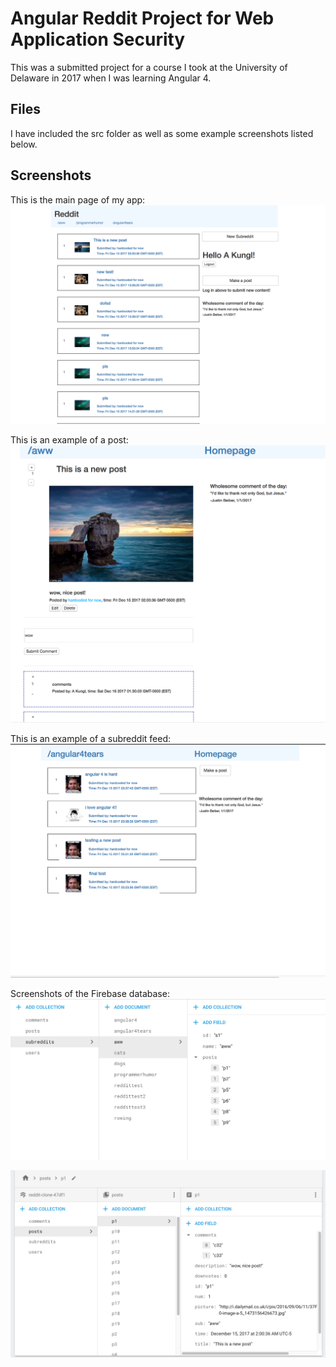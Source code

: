 # Angular Reddit Project for Web Application Security
This was a submitted project for a course I took at the University of Delaware in 2017 when I was learning Angular 4. 

## Files

I have included the src folder as well as some example screenshots listed below.

## Screenshots
This is the main page of my app:
![Main Page](https://github.com/bkungl/ngRedit/blob/master/Screenshot%202017-12-16%2001.26.14.png)

This is an example of a post:
![Example post](https://github.com/bkungl/ngRedit/blob/master/Screenshot%202017-12-16%2001.31.57.png)

This is an example of a subreddit feed:
![Subreddit view](https://github.com/bkungl/ngRedit/blob/master/Screenshot%202017-12-16%2001.26.28.png)

Screenshots of the Firebase database:
![enter image description here](https://github.com/bkungl/ngRedit/blob/master/Screenshot%202017-12-16%2001.32.42.png)

![enter image description here](https://github.com/bkungl/ngRedit/blob/master/Screenshot%202017-12-16%2001.32.55.png)